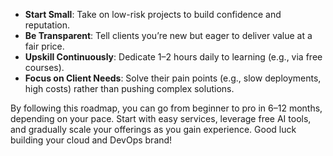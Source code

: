 - **Start Small**: Take on low-risk projects to build confidence and reputation.
- **Be Transparent**: Tell clients you’re new but eager to deliver value at a fair price.
- **Upskill Continuously**: Dedicate 1–2 hours daily to learning (e.g., via free courses).
- **Focus on Client Needs**: Solve their pain points (e.g., slow deployments, high costs) rather than pushing complex solutions.

By following this roadmap, you can go from beginner to pro in 6–12 months, depending on your pace. Start with easy services, leverage free AI tools, and gradually scale your offerings as you gain experience. Good luck building your cloud and DevOps brand!